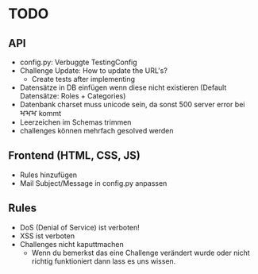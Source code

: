 # TODO
## API
* config.py: Verbuggte TestingConfig
* Challenge Update: How to update the URL's?
  * Create tests after implementing
* Datensätze in DB einfügen wenn diese nicht existieren (Default Datensätze: Roles + Categories)
* Datenbank charset muss unicode sein, da sonst 500 server error bei ⶳⶳⶳ kommt
* Leerzeichen im Schemas trimmen
* challenges können mehrfach gesolved werden


## Frontend (HTML, CSS, JS)
* Rules hinzufügen
* Mail Subject/Message in config.py anpassen

## Rules
* DoS (Denial of Service) ist verboten!
* XSS ist verboten
* Challenges nicht kaputtmachen
  * Wenn du bemerkst das eine Challenge verändert wurde oder nicht richtig funktioniert dann lass es uns wissen.
